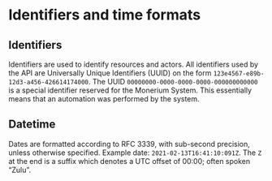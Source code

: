 # Identifiers and time formats

## Identifiers

Identifiers are used to identify resources and actors. All identifiers used by the API are Universally Unique Identifiers (UUID) on the form `123e4567-e89b-12d3-a456-426614174000`. The UUID `00000000-0000-0000-0000-000000000000` is a special identifier reserved for the Monerium System. This essentially means that an automation was performed by the system.

## Datetime

Dates are formatted according to RFC 3339, with sub-second precision, unless otherwise specified. Example date: `2021-02-13T16:41:10:091Z`. The `Z` at the end is a suffix which denotes a UTC offset of 00:00; often spoken “Zulu”.
